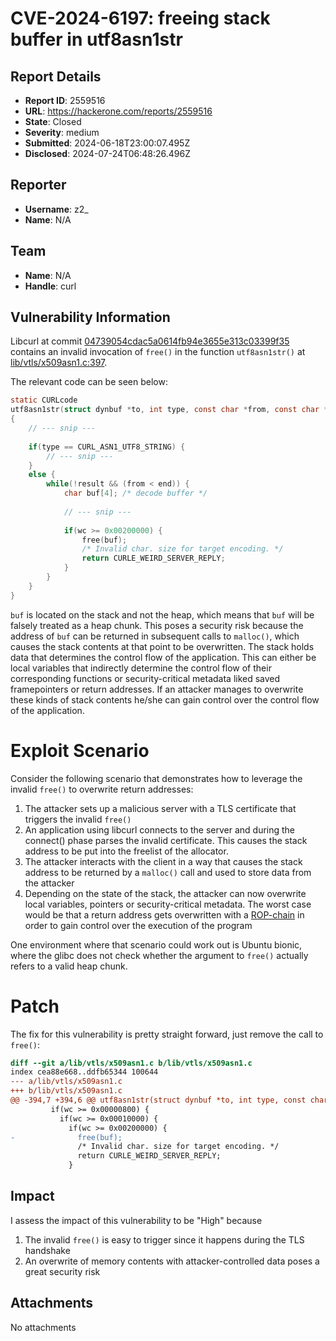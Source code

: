 # CVE-2024-6197: freeing stack buffer in utf8asn1str

## Report Details
- **Report ID**: 2559516
- **URL**: https://hackerone.com/reports/2559516
- **State**: Closed
- **Severity**: medium
- **Submitted**: 2024-06-18T23:00:07.495Z
- **Disclosed**: 2024-07-24T06:48:26.496Z

## Reporter
- **Username**: z2_
- **Name**: N/A

## Team
- **Name**: N/A
- **Handle**: curl

## Vulnerability Information
Libcurl at commit [04739054cdac5a0614fb94e3655e313c03399f35](https://github.com/curl/curl/tree/04739054cdac5a0614fb94e3655e313c03399f35) contains an invalid invocation of `free()` in the function `utf8asn1str()` at [lib/vtls/x509asn1.c:397](https://github.com/curl/curl/blob/04739054cdac5a0614fb94e3655e313c03399f35/lib/vtls/x509asn1.c#L397).

The relevant code can be seen below:
```c
static CURLcode
utf8asn1str(struct dynbuf *to, int type, const char *from, const char *end)
{
    // --- snip ---
    
    if(type == CURL_ASN1_UTF8_STRING) {
        // --- snip ---
    }
    else {
        while(!result && (from < end)) {
            char buf[4]; /* decode buffer */
            
            // --- snip ---
        
            if(wc >= 0x00200000) {
                free(buf);
                /* Invalid char. size for target encoding. */
                return CURLE_WEIRD_SERVER_REPLY;
            }
        }
    }
}
```

`buf` is located on the stack and not the heap, which means that `buf` will be falsely treated as a heap chunk.
This poses a security risk because the address of `buf` can be returned in subsequent calls to `malloc()`, which causes
the stack contents at that point to be overwritten.
The stack holds data that determines the control flow of the application. This can either be local variables that indirectly
determine the control flow of their corresponding functions or security-critical metadata liked saved framepointers or return addresses.
If an attacker manages to overwrite these kinds of stack contents he/she can gain control over the control flow of the application.

# Exploit Scenario
Consider the following scenario that demonstrates how to leverage the invalid `free()` to overwrite return addresses:

1. The attacker sets up a malicious server with a TLS certificate that triggers the invalid `free()`
2. An application using libcurl connects to the server and during the connect() phase parses the invalid certificate.
   This causes the stack address to be put into the freelist of the allocator.
3. The attacker interacts with the client in a way that causes the stack address to be returned by a `malloc()` call
   and used to store data from the attacker
4. Depending on the state of the stack, the attacker can now overwrite local variables, pointers or security-critical metadata.
   The worst case would be that a return address gets overwritten with a [ROP-chain](https://en.wikipedia.org/wiki/Return-oriented_programming) in order to
   gain control over the execution of the program
   
One environment where that scenario could work out is Ubuntu bionic, where the glibc does not check whether the argument to `free()` actually refers to a valid heap chunk.

# Patch
The fix for this vulnerability is pretty straight forward, just remove the call to `free()`:
```diff
diff --git a/lib/vtls/x509asn1.c b/lib/vtls/x509asn1.c
index cea88e668..ddfb65344 100644
--- a/lib/vtls/x509asn1.c
+++ b/lib/vtls/x509asn1.c
@@ -394,7 +394,6 @@ utf8asn1str(struct dynbuf *to, int type, const char *from, const char *end)
         if(wc >= 0x00000800) {
           if(wc >= 0x00010000) {
             if(wc >= 0x00200000) {
-              free(buf);
               /* Invalid char. size for target encoding. */
               return CURLE_WEIRD_SERVER_REPLY;
             }
```

## Impact

I assess the impact of this vulnerability to be  "High" because
1. The invalid `free()` is easy to trigger since it happens during the TLS handshake
2. An overwrite of memory contents with attacker-controlled data poses a great security risk

## Attachments
No attachments
